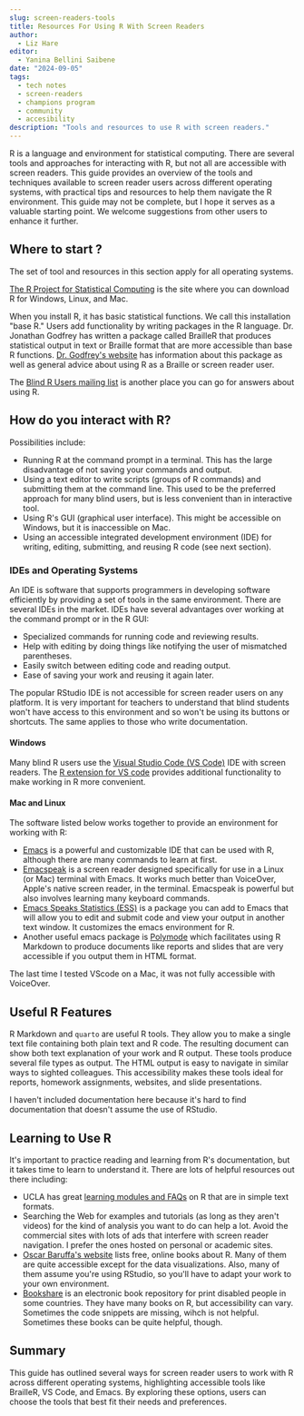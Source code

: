 ```yaml
---
slug: screen-readers-tools
title: Resources For Using R With Screen Readers
author:
  - Liz Hare
editor:
  - Yanina Bellini Saibene
date: "2024-09-05"
tags:
  - tech notes
  - screen-readers
  - champions program
  - community
  - accesibility
description: "Tools and resources to use R with screen readers." 
---
```


R is a language and environment for statistical computing.
There are several tools and approaches for interacting with R, but not all are accessible with screen readers. 
This guide provides an overview of the tools and techniques available to screen reader users across different operating systems, with practical tips and resources to help them navigate the R environment. 
This guide may not be complete, but I hope it serves as a valuable starting point. We welcome suggestions from other users to enhance it further.


## Where to start ? 

The set of tool and resources in this section apply for all operating systems.

[The R Project for Statistical Computing](https://www.r-project.org) is the site where you can download R for Windows, Linux, and Mac.

When you install R, it has basic statistical functions.
We call this installation "base R."
Users add functionality by writing packages in the R language.
Dr. Jonathan Godfrey has written a package called BrailleR that produces statistical output in text or Braille format that are more accessible than base R functions.
[Dr. Godfrey's website](https://r-resources.massey.ac.nz/BrailleR/) has information about this package as well as general advice about using R as a Braille or screen reader user.

The [Blind R Users mailing list](https://www.nfbnet.org/mailman/listinfo/blindrug_nfbnet.org) is another place you can go for answers about using R.

## How do you interact with R?

Possibilities include:

* Running R at the command prompt in a terminal. This has the large disadvantage of not saving your commands and output.
* Using a text editor to write scripts (groups of R commands) and submitting them at the command line. This used to be the preferred approach for many blind users, but is less convenient than in interactive tool.
* Using R's GUI (graphical user interface). This might be accessible on Windows, but it is inaccessible on Mac.
* Using an accessible integrated development environment (IDE) for writing, editing, submitting, and reusing R code (see next section).

### IDEs and Operating Systems

An IDE is software that supports programmers in developing software efficiently by providing a set of tools in the same environment. There are several IDEs in the market.
IDEs have several advantages over working at the command prompt or in the R GUI: 

* Specialized commands for running code and reviewing results.
* Help with editing by doing things like notifying the user of mismatched parentheses.
* Easily switch between editing code and reading output.
* Ease of saving your work and reusing it again later.

The popular RStudio IDE is not accessible for screen reader users on any platform.
It is very important for teachers to understand that blind students won't have access to this environment and so won't be using its buttons or shortcuts. The same applies to those who write documentation. 

#### Windows

Many blind R users use the [Visual Studio Code (VS Code)](https://code.visualstudio.com) IDE with screen readers.
The [R extension for VS code](https://marketplace.visualstudio.com/items?itemName=REditorSupport.r)
provides additional functionality to make working in R more convenient.

#### Mac and Linux

The software listed below works together to provide an environment for working with R:

* [Emacs](https://www.gnu.org/software/emacs/) is a powerful and customizable IDE that
can be used with R, although there are many commands to learn at first.
* [Emacspeak](https://github.com/tvraman/emacspeak) is a screen reader designed specifically for use in a Linux (or Mac) terminal with Emacs. 
It works much better than VoiceOver, Apple's native screen reader, in the terminal.
Emacspeak is powerful but also involves learning many keyboard commands.
* [Emacs Speaks Statistics (ESS)](https://ess.r-project.org) is a package you can add to Emacs that will allow you to edit and submit code and view your output in another text window. 
It customizes the emacs environment for R.
* Another useful emacs package is [Polymode](https://polymode.github.io) which facilitates using R Markdown to produce documents like reports and slides that are very accessible if you output them in HTML format.

The last time I tested VScode on a Mac, it was not fully accessible with VoiceOver.

## Useful R Features

R Markdown and `quarto` are useful R tools. 
They allow you to make a single text file containing both plain text and R code. 
The resulting document can show both text explanation of your work and R output. 
These tools produce several file types as output. 
The HTML output is easy to navigate in similar ways to sighted colleagues. 
This accessibility makes these tools ideal for reports, homework assignments, websites, and slide presentations.

I haven't included documentation here because it's hard to find documentation that doesn't assume the use of RStudio.


## Learning to Use R

It's important to practice reading and learning from R's documentation, but it takes time to learn to understand it. There are lots of helpful resources out there including:

* UCLA has great [learning modules and FAQs](https://stats.oarc.ucla.edu/r/) on R that are in simple text formats.
* Searching the Web for examples and tutorials (as long as they aren't videos) for the kind of analysis you want to do can help a lot. Avoid the commercial sites with lots of ads that interfere with screen reader navigation. I prefer the ones hosted on personal or academic sites.
* [Oscar Baruffa's website](https://www.bigbookofr.com) lists free, online books about R. Many of them are quite accessible except for the data visualizations. Also, many of them assume you're using RStudio, so you'll have to adapt your work to your own environment.
* [Bookshare](https://bookshare.org) is an electronic book repository for print disabled people in some countries. They have many books on R, but accessibility can vary. Sometimes the code snippets are missing, wihch is not helpful. Sometimes these books can be quite helpful, though.

## Summary

This guide has outlined several ways for screen reader users to work with R across different operating systems, highlighting accessible tools like BrailleR, VS Code, and Emacs. By exploring these options, users can choose the tools that best fit their needs and preferences.
